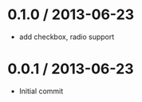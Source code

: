 
0.1.0 / 2013-06-23
==================

 * add checkbox, radio support

0.0.1 / 2013-06-23
==================

 * Initial commit
